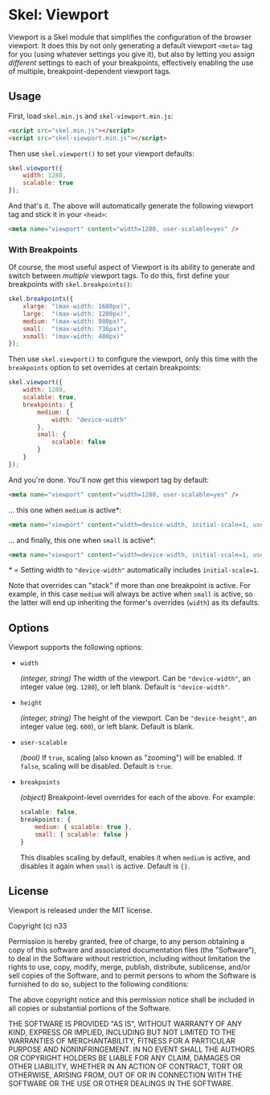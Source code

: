 # Skel: Viewport

Viewport is a Skel module that simplifies the configuration of the browser viewport. It does this by not only generating a default viewport `<meta>` tag for you (using whatever settings you give it), but also by letting you assign _different_ settings to each of your breakpoints, effectively enabling the use of multiple, breakpoint-dependent viewport tags.


## Usage

First, load `skel.min.js` and `skel-viewport.min.js`:

```html
<script src="skel.min.js"></script>
<script src="skel-viewport.min.js"></script>
```

Then use `skel.viewport()` to set your viewport defaults:

```js
skel.viewport({
	width: 1280,
	scalable: true
});
```

And that's it. The above will automatically generate the following viewport tag and stick it in your `<head>`:

```html
<meta name="viewport" content="width=1280, user-scalable=yes" />
```


### With Breakpoints

Of course, the most useful aspect of Viewport is its ability to generate and switch between _multiple_ viewport tags. To do this, first define your breakpoints with `skel.breakpoints()`:

```js
skel.breakpoints({
	xlarge: "(max-width: 1680px)",
	large:  "(max-width: 1280px)",
	medium: "(max-width: 980px)",
	small:  "(max-width: 736px)",
	xsmall: "(max-width: 480px)"
});
```

Then use `skel.viewport()` to configure the viewport, only this time with the `breakpoints` option to set overrides at certain breakpoints:

```js
skel.viewport({
	width: 1280,
	scalable: true,
	breakpoints: {
		medium: {
			width: "device-width"
		},
		small: {
			scalable: false
		}
	}
});
```

And you're done. You'll now get this viewport tag by default:

```html
<meta name="viewport" content="width=1280, user-scalable=yes" />
```

... this one when `medium` is active*:

```html
<meta name="viewport" content="width=device-width, initial-scale=1, user-scalable=yes" />
```

... and finally, this one when `small` is active*:

```html
<meta name="viewport" content="width=device-width, initial-scale=1, user-scalable=no" />
```

_*_ = Setting width to `"device-width"` automatically includes `initial-scale=1`.

Note that overrides can "stack" if more than one breakpoint is active. For example, in this case `medium` will always be active when `small` is active, so the latter will end up inheriting the former's overrides (`width`) as its defaults.


## Options

Viewport supports the following options:

- `width`

	*(integer, string)* The width of the viewport. Can be `"device-width"`, an integer value (eg. `1280`), or left blank. Default is `"device-width"`.

- `height`

	*(integer, string)* The height of the viewport. Can be `"device-height"`, an integer value (eg. `600`), or left blank. Default is blank.

- `user-scalable`

	*(bool)* If `true`, scaling (also known as "zooming") will be enabled. If `false`, scaling will be disabled. Default is `true`.

- `breakpoints`

	*(object)* Breakpoint-level overrides for each of the above. For example:

	```js
	scalable: false,
	breakpoints: {
		medium: { scalable: true },
		small: { scalable: false }
	}
	```

	This disables scaling by default, enables it when `medium` is active, and disables it again when `small` is active. Default is `{}`.


## License

Viewport is released under the MIT license.

Copyright (c) n33

Permission is hereby granted, free of charge, to any person obtaining a copy of this software and associated documentation files (the "Software"), to deal in the Software without restriction, including without limitation the rights to use, copy, modify, merge, publish, distribute, sublicense, and/or sell copies of the Software, and to permit persons to whom the Software is furnished to do so, subject to the following conditions:

The above copyright notice and this permission notice shall be included in all copies or substantial portions of the Software.

THE SOFTWARE IS PROVIDED "AS IS", WITHOUT WARRANTY OF ANY KIND, EXPRESS OR IMPLIED, INCLUDING BUT NOT LIMITED TO THE WARRANTIES OF MERCHANTABILITY, FITNESS FOR A PARTICULAR PURPOSE AND NONINFRINGEMENT. IN NO EVENT SHALL THE AUTHORS OR COPYRIGHT HOLDERS BE LIABLE FOR ANY CLAIM, DAMAGES OR OTHER LIABILITY, WHETHER IN AN ACTION OF CONTRACT, TORT OR OTHERWISE, ARISING FROM, OUT OF OR IN CONNECTION WITH THE SOFTWARE OR THE USE OR OTHER DEALINGS IN THE SOFTWARE.